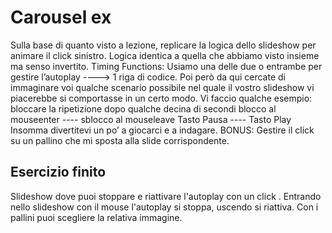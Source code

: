 # Carousel ex

Sulla base di quanto visto a lezione, replicare la logica dello slideshow per animare il click sinistro. Logica identica a quella che abbiamo visto insieme ma senso invertito.
Timing Functions: Usiamo una delle due o entrambe per gestire l’autoplay ----> 1 riga di codice. Poi però da qui cercate di immaginare voi qualche scenario possibile nel quale il vostro slideshow vi piacerebbe si comportasse in un certo modo. Vi faccio qualche esempio:
bloccare la ripetizione dopo qualche decina di secondi
blocco al mouseenter ---- sblocco al mouseleave
Tasto Pausa ---- Tasto Play
Insomma divertitevi un po’ a giocarci e a indagare.
BONUS: Gestire il click su un pallino che mi sposta alla slide corrispondente.

## Esercizio finito

Slideshow dove puoi stoppare e riattivare l'autoplay con un click .
Entrando nello slideshow con il mouse l'autoplay si stoppa, uscendo si riattiva.
Con i pallini puoi scegliere la relativa immagine.
